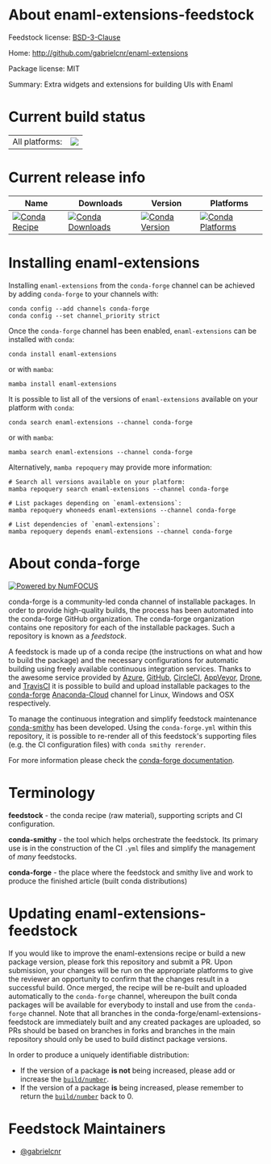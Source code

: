 About enaml-extensions-feedstock
================================

Feedstock license: [BSD-3-Clause](https://github.com/conda-forge/enaml-extensions-feedstock/blob/main/LICENSE.txt)

Home: http://github.com/gabrielcnr/enaml-extensions

Package license: MIT

Summary: Extra widgets and extensions for building UIs with Enaml

Current build status
====================


<table><tr><td>All platforms:</td>
    <td>
      <a href="https://dev.azure.com/conda-forge/feedstock-builds/_build/latest?definitionId=16378&branchName=main">
        <img src="https://dev.azure.com/conda-forge/feedstock-builds/_apis/build/status/enaml-extensions-feedstock?branchName=main">
      </a>
    </td>
  </tr>
</table>

Current release info
====================

| Name | Downloads | Version | Platforms |
| --- | --- | --- | --- |
| [![Conda Recipe](https://img.shields.io/badge/recipe-enaml--extensions-green.svg)](https://anaconda.org/conda-forge/enaml-extensions) | [![Conda Downloads](https://img.shields.io/conda/dn/conda-forge/enaml-extensions.svg)](https://anaconda.org/conda-forge/enaml-extensions) | [![Conda Version](https://img.shields.io/conda/vn/conda-forge/enaml-extensions.svg)](https://anaconda.org/conda-forge/enaml-extensions) | [![Conda Platforms](https://img.shields.io/conda/pn/conda-forge/enaml-extensions.svg)](https://anaconda.org/conda-forge/enaml-extensions) |

Installing enaml-extensions
===========================

Installing `enaml-extensions` from the `conda-forge` channel can be achieved by adding `conda-forge` to your channels with:

```
conda config --add channels conda-forge
conda config --set channel_priority strict
```

Once the `conda-forge` channel has been enabled, `enaml-extensions` can be installed with `conda`:

```
conda install enaml-extensions
```

or with `mamba`:

```
mamba install enaml-extensions
```

It is possible to list all of the versions of `enaml-extensions` available on your platform with `conda`:

```
conda search enaml-extensions --channel conda-forge
```

or with `mamba`:

```
mamba search enaml-extensions --channel conda-forge
```

Alternatively, `mamba repoquery` may provide more information:

```
# Search all versions available on your platform:
mamba repoquery search enaml-extensions --channel conda-forge

# List packages depending on `enaml-extensions`:
mamba repoquery whoneeds enaml-extensions --channel conda-forge

# List dependencies of `enaml-extensions`:
mamba repoquery depends enaml-extensions --channel conda-forge
```


About conda-forge
=================

[![Powered by
NumFOCUS](https://img.shields.io/badge/powered%20by-NumFOCUS-orange.svg?style=flat&colorA=E1523D&colorB=007D8A)](https://numfocus.org)

conda-forge is a community-led conda channel of installable packages.
In order to provide high-quality builds, the process has been automated into the
conda-forge GitHub organization. The conda-forge organization contains one repository
for each of the installable packages. Such a repository is known as a *feedstock*.

A feedstock is made up of a conda recipe (the instructions on what and how to build
the package) and the necessary configurations for automatic building using freely
available continuous integration services. Thanks to the awesome service provided by
[Azure](https://azure.microsoft.com/en-us/services/devops/), [GitHub](https://github.com/),
[CircleCI](https://circleci.com/), [AppVeyor](https://www.appveyor.com/),
[Drone](https://cloud.drone.io/welcome), and [TravisCI](https://travis-ci.com/)
it is possible to build and upload installable packages to the
[conda-forge](https://anaconda.org/conda-forge) [Anaconda-Cloud](https://anaconda.org/)
channel for Linux, Windows and OSX respectively.

To manage the continuous integration and simplify feedstock maintenance
[conda-smithy](https://github.com/conda-forge/conda-smithy) has been developed.
Using the ``conda-forge.yml`` within this repository, it is possible to re-render all of
this feedstock's supporting files (e.g. the CI configuration files) with ``conda smithy rerender``.

For more information please check the [conda-forge documentation](https://conda-forge.org/docs/).

Terminology
===========

**feedstock** - the conda recipe (raw material), supporting scripts and CI configuration.

**conda-smithy** - the tool which helps orchestrate the feedstock.
                   Its primary use is in the construction of the CI ``.yml`` files
                   and simplify the management of *many* feedstocks.

**conda-forge** - the place where the feedstock and smithy live and work to
                  produce the finished article (built conda distributions)


Updating enaml-extensions-feedstock
===================================

If you would like to improve the enaml-extensions recipe or build a new
package version, please fork this repository and submit a PR. Upon submission,
your changes will be run on the appropriate platforms to give the reviewer an
opportunity to confirm that the changes result in a successful build. Once
merged, the recipe will be re-built and uploaded automatically to the
`conda-forge` channel, whereupon the built conda packages will be available for
everybody to install and use from the `conda-forge` channel.
Note that all branches in the conda-forge/enaml-extensions-feedstock are
immediately built and any created packages are uploaded, so PRs should be based
on branches in forks and branches in the main repository should only be used to
build distinct package versions.

In order to produce a uniquely identifiable distribution:
 * If the version of a package **is not** being increased, please add or increase
   the [``build/number``](https://docs.conda.io/projects/conda-build/en/latest/resources/define-metadata.html#build-number-and-string).
 * If the version of a package **is** being increased, please remember to return
   the [``build/number``](https://docs.conda.io/projects/conda-build/en/latest/resources/define-metadata.html#build-number-and-string)
   back to 0.

Feedstock Maintainers
=====================

* [@gabrielcnr](https://github.com/gabrielcnr/)


<!-- dummy commit to enable rerendering -->

